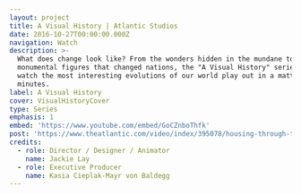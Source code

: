 ```yaml
---
layout: project
title: A Visual History | Atlantic Studios
date: 2016-10-27T00:00:00.000Z
navigation: Watch
description: >-
  What does change look like? From the wonders hidden in the mundane to
  monumental figures that changed nations, the "A Visual History" series lets us
  watch the most interesting evolutions of our world play out in a matter of
  minutes.
label: A Visual History
cover: VisualHistoryCover
type: Series
emphasis: 1
embed: 'https://www.youtube.com/embed/GoCZnboThfk'
post: 'https://www.theatlantic.com/video/index/395078/housing-through-the-centuries/'
credits:
  - role: Director / Designer / Animator
    name: Jackie Lay
  - role: Executive Producer
    name: Kasia Cieplak-Mayr von Baldegg
---
```

